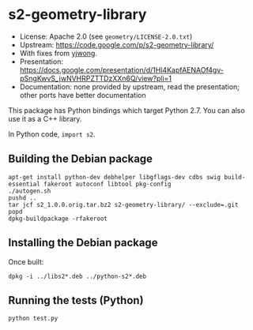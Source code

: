 # s2-geometry-library

* License: Apache 2.0 (see `geometry/LICENSE-2.0.txt`)
* Upstream: https://code.google.com/p/s2-geometry-library/
* With fixes from [yjwong](https://github.com/yjwong/s2-geometry-library).
* Presentation: https://docs.google.com/presentation/d/1Hl4KapfAENAOf4gv-pSngKwvS_jwNVHRPZTTDzXXn6Q/view?pli=1
* Documentation: none provided by upstream, read the presentation; other ports have better documentation

This package has Python bindings which target Python 2.7.  You can also use it
as a C++ library.

In Python code, `import s2`.

## Building the Debian package

```console
apt-get install python-dev debhelper libgflags-dev cdbs swig build-essential fakeroot autoconf libtool pkg-config
./autogen.sh
pushd ..
tar jcf s2_1.0.0.orig.tar.bz2 s2-geometry-library/ --exclude=.git
popd
dpkg-buildpackage -rfakeroot
```

## Installing the Debian package

Once built:

```console
dpkg -i ../libs2*.deb ../python-s2*.deb
```

## Running the tests (Python)

```console
python test.py
```

